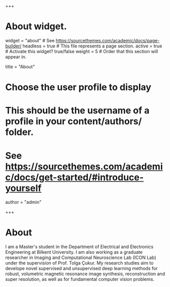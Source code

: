 +++
# About widget.
widget = "about"  # See https://sourcethemes.com/academic/docs/page-builder/
headless = true  # This file represents a page section.
active = true  # Activate this widget? true/false
weight = 5  # Order that this section will appear in.

title = "About"

# Choose the user profile to display
# This should be the username of a profile in your content/authors/ folder.
# See https://sourcethemes.com/academic/docs/get-started/#introduce-yourself
author = "admin"

+++

# About

I am a Master's student in the Department of Electrical and Electronics Engineering at Bilkent University. I am also working as a graduate researcher in Imaging and Computational Neuroscience Lab (ICON Lab) under the supervision of Prof. Tolga Çukur. My research studies aim to develope novel supervised and unsupervised deep learning methods for robust, volumetric magnetic resonance image synthesis, reconstruction and super resolution, as well as for fundamental computer vision problems. 
